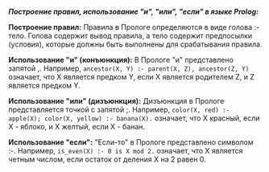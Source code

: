 ***Построение правил, использование "и", "или", "если" в языке Prolog:***

**Построение правил:** Правила в Прологе определяются в виде голова :- тело. Голова содержит вывод правила, а тело содержит предпосылки (условия), которые должны быть выполнены для срабатывания правила.

**Использование "и" (конъюнкция):** В Прологе "и" представлено запятой ,. Например, `ancestor(X, Y) :- parent(X, Z), ancestor(Z, Y)` означает, что X является предком Y, если X является родителем Z, и Z является предком Y.

**Использование "или" (дизъюнкция):** Дизъюнкция в Прологе представляется точкой с запятой ;. Например, `color(X, red) :- apple(X); color(X, yellow) :- banana(X).` означает, что X красный, если X - яблоко, и X желтый, если X - банан.

**Использование "если":** "Если-то" в Прологе представлено символом :-. Например, `is_even(X) :- 0 is X mod 2.` означает, что X является четным числом, если остаток от деления X на 2 равен 0.
